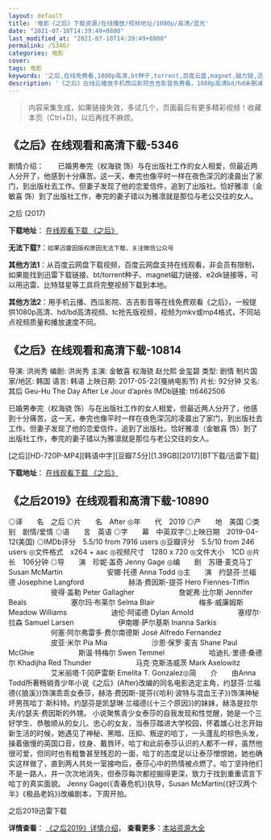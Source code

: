 ```yaml
---
layout: default
title: '电影《之后》下载资源/在线播放/视频地址/1080p/高清/蓝光'
date: "2021-07-10T14:39:49+0800"
last_modified_at: "2021-07-10T14:39:49+0800"
permalink: /5346/
categories: 电影
cover:
tags: 电影
keywords: '之后,在线免费看,1080p高清,bt种子,torrent,百度云盘,magnet,磁力链,迅雷下载资源'
description: '《之后》在线云播放手机西瓜影院吉吉影音免费看，1080p高清bd/hd未删减完整版和tc抢先枪版，mkv/mp4格式，附带bt/torrent种子、magnet/磁力链、百度云盘、网盘资源迅雷下载链接'
---
```


>内容采集生成，如果链接失效，多试几个，页面最后有更多精彩视频！收藏本页（Ctrl+D)，以后再找不麻烦。


## 《之后》在线观看和高清下载-5346

剧情介绍：　　已婚男奉完（权海骁 饰）与在出版社工作的女人相爱，但最近两人分开了，他感到十分痛苦。这一天，奉完也像平时一样在夜色深沉的凌晨出了家门，到出版社去工作。但妻子发现了他的恋爱信件，追到了出版社。恰好雅凛（金敏喜 饰）到了出版社工作，奉完的妻子错以为雅凛就是那位与老公交往的女人。


之后 (2017)

**下载地址**： [在线观看下载 《之后》](https://www.btbtdy.me/btdy/dy11248.html) 


**无法下载?**：`如果迅雷因版权原因无法下载，关注微信公众号 `

**其他方法1**：从百度云网盘下载视频，百度云网盘支持在线观看，非会员有限制，如果能找到迅雷下载链接、bt/torrent种子、magnet磁力链接、e2dk链接等，可以用迅雷、比特彗星等工具将完整视频下载到本地。

**其他方法2**：用手机云播、西瓜影院、吉吉影音等在线免费观看《之后》，一般提供1080p高清、hd/bd高清视频、tc抢先版视频，视频为mkv或mp4格式，不同站点视频质量和播放速度不同。


## 《之后》在线观看和高清下载-10814

导演: 洪尚秀 编剧: 洪尚秀 主演: 金敏喜 权海骁 赵允熙 金玺碧 类型: 剧情 制片国家/地区: 韩国 语言: 韩语 上映日期: 2017-05-22(戛纳电影节) 片长: 92分钟 又名: 其后 Geu-Hu The Day After Le Jour d’après IMDb链接: tt6462506

已婚男奉完（权海骁 饰）与在出版社工作的女人相爱，但最近两人分开了，他感到十分痛苦。这一天，奉完也像平时一样在夜色深沉的凌晨出了家门，到出版社去工作。但妻子发现了他的恋爱信件，追到了出版社。恰好雅凛（金敏喜 饰）到了出版社工作，奉完的妻子错以为雅凛就是那位与老公交往的女人。


[之后][HD-720P-MP4][韩语中字][豆瓣7.5分][1.39GB][2017][BT下载/迅雷下载]

**下载地址**： [在线观看下载 《之后》](https://www.btdx8.com/torrent/zh_2017.html) 


## 《之后2019》在线观看和高清下载-10890

◎译　　名　之后 ◎片　　名　After ◎年　　代　2019 ◎产　　地　美国 ◎类　　别　剧情/爱情 ◎语　　言　英语 ◎字　　幕　中英双字◎上映日期　2019-04-12(美国) ◎IMDb评分　5.5/10 from 7916 users ◎豆瓣评分　5.5/10 from 246 users ◎文件格式　x264 + aac ◎视频尺寸　1280 x 720 ◎文件大小　1CD ◎片　　长　106分钟 ◎导　　演　珍妮·盖奇 Jenny Gage ◎编　　剧　苏珊·麦克马丁 Susan McMartin 　　　　　　安娜·托德 Anna Todd ◎主　　演　约瑟芬·兰福德 Josephine Langford 　　　　　　赫洛·费因斯-提芬 Hero Fiennes-Tiffin 　　　　　　彼得·盖勒 Peter Gallagher 　　　　　　詹妮弗·比尔斯 Jennifer Beals 　　　　　　塞尔玛·布莱尔 Selma Blair 　　　　　　梅多·威廉姆斯 Meadow Williams 　　　　　　迪伦·阿诺德 Dylan Arnold 　　　　　　塞缪尔·拉森 Samuel Larsen 　　　　　　伊南娜·萨尔基斯 Inanna Sarkis 　　　　　　何塞·阿尔弗雷多·费尔南德斯 José Alfredo Fernandez 　　　　　　皮亚·米尔 Pia Mia 　　　　　　沙恩·保罗·麦吉 Shane Paul McGhie 　　　　　　斯温·特梅尔 Swen Temmel 　　　　　　哈迪扎·里德·桑德尔 Khadijha Red Thunder 　　　　　　马克·克斯洛威茨 Mark Axelowitz 　　　　　　艾米丽塔·T·冈萨雷斯 Emelita T. Gonzalez◎简　　介　　由Anna Todd所著畅销青少年小说《之后》(After)改编的同名电影选定主角，约瑟芬·兰福德(《狼溪》)饰演乖乖女泰莎，赫洛·费因斯-提芬(《哈利·波特与混血王子》)饰演神秘坏男孩哈丁·斯科特。约瑟芬是凯瑟琳·兰福德(《十三个原因》)的妹妹，赫洛是拉尔夫/约瑟夫·费因斯的外甥。 小说聚焦青少女泰莎的自我发现和性觉醒，她是一个三好学生、恭敬顺从的女儿、忠心的女友，当泰莎踏进大学校园，怀着雄心壮志开始新生活的时候，她遇见了神秘、黑暗、压抑、叛逆的哈丁，一头蓬乱的棕色头发，操着傲慢的英国口音，纹身、戴唇环，哈丁和此前泰莎认识的人都不一样，虽然他很可爱，但同时也有粗鲁甚至残忍的一面，哈丁的态度足以让泰莎憎恨她，她也确实这样做了，直到两人共处一室接吻后，泰莎心中的热情被点燃了。哈丁坚持他们不是一路人，并一次次地消失，但泰莎每次都挖掘得更深，致力于找到重重谎言下哈丁的真实面貌。 Jenny Gage(《青春危机》)执导，Susan McMartin(《好汉两个半》《极品老妈》)改编剧本，下周开拍。


之后2019迅雷下载

**详情查看**： [《之后2019》详情介绍](/movie/10890/)， **查看更多**：[本站资源大全](/movie/t/all/)

